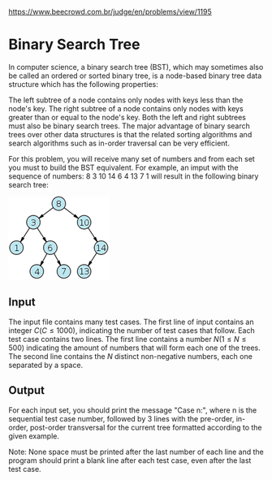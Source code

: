 https://www.beecrowd.com.br/judge/en/problems/view/1195

# Binary Search Tree

In computer science, a binary search tree (BST), which may sometimes also be
called an ordered or sorted binary tree, is a node-based binary tree data
structure which has the following properties:

The left subtree of a node contains only nodes with keys less than the node's
key. The right subtree of a node contains only nodes with keys greater than or
equal to the node's key. Both the left and right subtrees must also be binary
search trees. The major advantage of binary search trees over other data
structures is that the related sorting algorithms and search algorithms such
as in-order traversal can be very efficient.

For this problem, you will receive many set of numbers and from each set you
must to build the BST equivalent. For example, an imput with the sequence of
numbers: $8$ $3$ $10$ $14$ $6$ $4$ $13$ $7$ $1$ will result in the following
binary search tree:

![](imgs/UOJ_1195.png)

## Input

The input file contains many test cases. The first line of input contains an
integer $C (C \leq 1000)$, indicating the number of test cases that follow.
Each test case contains two lines. The first line contains a number $N (1 \leq
N \leq 500)$ indicating the amount of numbers that will form each one of the
trees. The second line contains the $N$ distinct non-negative numbers, each
one separated by a space.

## Output

For each input set, you should print the message "Case n:", where n is the
sequential test case number, followed by 3 lines with the pre-order, in-order,
post-order transversal for the current tree formatted according to the given
example.

Note: None space must be printed after the last number of each line and the
program should print a blank line after each test case, even after the last
test case.
